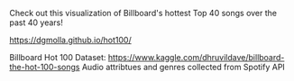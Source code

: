 Check out this visualization of Billboard's hottest Top 40 songs over the past 40 years!

https://dgmolla.github.io/hot100/

Billboard Hot 100 Dataset: https://www.kaggle.com/dhruvildave/billboard-the-hot-100-songs
Audio attribtues and genres collected from Spotify API
